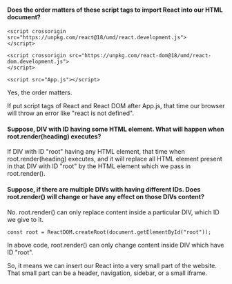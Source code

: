 #### Does the order matters of these script tags to import React into our HTML document?

```
<script crossorigin src="https://unpkg.com/react@18/umd/react.development.js">
</script>

<script crossorigin src="https://unpkg.com/react-dom@18/umd/react-dom.development.js">
</script>

<script src="App.js"></script>
```

Yes, the order matters.

If put script tags of React and React DOM after App.js, that time our browser will throw an error like "react is not defined".

#### Suppose, DIV with ID having some HTML element. What will happen when root.render(heading) executes?

If DIV with ID "root" having any HTML element, that time when root.render(heading) executes, and it will replace all HTML element present in that DIV with ID "root" by the HTML element which we pass in root.render().

#### Suppose, if there are multiple DIVs with having different IDs. Does root.render() will change or have any effect on those DIVs content?

No. root.render() can only replace content inside a particular DIV, which ID we give to it.


```
const root = ReactDOM.createRoot(document.getElementById("root"));
```

In above code, root.render() can only change content inside DIV which have ID "root".

So, it means we can insert our React into a very small part of the website. That small part can be a header, navigation, sidebar, or a small iframe.